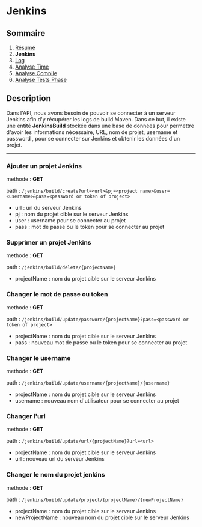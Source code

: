 # Jenkins

## Sommaire

1. [Résumé](https://github.com/leofrere/PJI-APIRestFull/blob/master/README.md)
2. **Jenkins**
3. [Log](https://github.com/leofrere/PJI-APIRestFull/blob/master/doc/Log.md)
4. [Analyse Time](https://github.com/leofrere/PJI-APIRestFull/blob/master/doc/AnalyseTime.md)
5. [Analyse Compile](https://github.com/leofrere/PJI-APIRestFull/blob/master/doc/AnalyseCompile.md)
6. [Analyse Tests Phase](https://github.com/leofrere/PJI-APIRestFull/blob/master/doc/AnalyseTestsPhase.md)


## Description

Dans l'API, nous avons besoin de pouvoir se connecter à un serveur Jenkins afin d'y récupérer les logs de build Maven. Dans ce but, il existe une entité **JenkinsBuild** stockée dans une base de données pour permettre d'avoir les informations nécessaire, URL, nom de projet, username et password , pour se connecter sur Jenkins et obtenir les données d'un projet.

---

### Ajouter un projet Jenkins

methode : **GET**

path : `/jenkins/build/create?url=<url>&pj=<project name>&user=<username>&pass=<password or token of project>`
- url : url du serveur Jenkins
- pj : nom du projet cible sur le serveur Jenkins
- user : username pour se connecter au projet
- pass : mot de passe ou le token pour se connecter au projet

### Supprimer un projet Jenkins

methode : **GET**

path : `/jenkins/build/delete/{projectName}`
- projectName : nom du projet cible sur le serveur Jenkins

### Changer le mot de passe ou token

methode : **GET**

path : `/jenkins/build/update/password/{projectName}?pass=<password or token of project>`
- projectName : nom du projet cible sur le serveur Jenkins
- pass : nouveau mot de passe ou le token pour se connecter au projet

### Changer le username

methode : **GET**

path : `/jenkins/build/update/username/{projectName}/{username}`
- projectName : nom du projet cible sur le serveur Jenkins
- username : nouveau nom d'utilisateur pour se connecter au projet

### Changer l'url

methode : **GET**

path : `/jenkins/build/update/url/{projectName}?url=<url>`
- projectName : nom du projet cible sur le serveur Jenkins
- url : nouveau url du serveur Jenkins  

### Changer le nom du projet jenkins

methode : **GET**

path : `/jenkins/build/update/project/{projectName}/{newProjectName}`
- projectName : nom du projet cible sur le serveur Jenkins
- newProjectName : nouveau nom du projet cible sur le serveur Jenkins